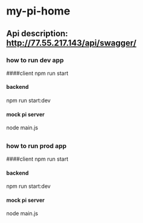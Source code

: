 # my-pi-home


## Api description: http://77.55.217.143/api/swagger/


### how to run dev app
####client
npm run start 

#### backend
npm run start:dev 

#### mock pi server
node main.js


##
##

### how to run prod app
####client
npm run start 

#### backend
npm run start:dev 

#### mock pi server
node main.js



